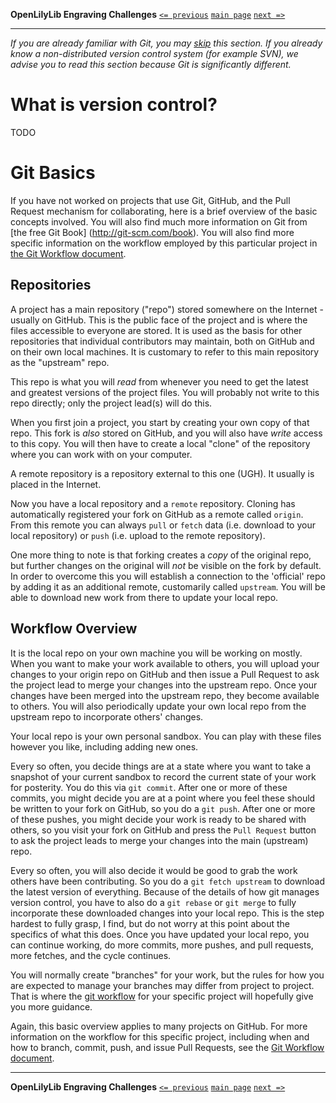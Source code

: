 **OpenLilyLib Engraving Challenges**
[`<= previous`](1-goals-and-rules.md)
[`main page`](http://github.com/engraving-challenges/main/)
[`next =>`](3-setup.md)

-------------------------------------------

_If you are already familiar with Git, you may [skip](3-setup.md) this section.  If you already know a non-distributed version control system (for example SVN), we advise you to read this section because Git is significantly different._

# What is version control?

TODO

# Git Basics

If you have not worked on projects that use Git, GitHub, and the Pull Request mechanism for collaborating, here is a brief overview of the basic concepts involved.  You will also find much more information on Git from [the free Git Book] (http://git-scm.com/book).  You will also find more specific information on the workflow employed by this particular project in [the Git Workflow document](git-workflow.md).

## Repositories

A project has a main repository ("repo") stored somewhere on the Internet - usually on GitHub.  This is the public face of the project and is where the files accessible to everyone are stored.  It is used as the basis for other repositories that individual contributors may maintain, both on GitHub and on their own local machines.  It is customary to refer to this main repository as the "upstream" repo.

This repo is what you will *read* from whenever you need to get the latest and greatest versions of the project files.  You will probably not write to this repo directly; only the project lead(s) will do this.

When you first join a project, you start by creating your own copy of that repo.  This fork is *also* stored on GitHub, and you will also have *write* access to this copy.
You will then have to create a local "clone" of the repository where you can work with on your computer.

A remote repository is a repository external to this one (UGH).  It usually is placed in the Internet.

Now you have a local repository and a `remote` repository. Cloning has automatically registered your fork on GitHub as a remote called `origin`. From this remote you can always `pull` or `fetch` data (i.e. download to your local repository) or `push` (i.e. upload to the remote repository).

One more thing to note is that forking creates a *copy* of the original repo, but further changes on the original will *not* be visible on the fork by default.  In order to overcome this you will establish a connection to the 'official' repo by adding it as an additional remote, customarily called `upstream`. You will be able to download new work from there to update your local repo.

## Workflow Overview

It is the local repo on your own machine you will be working on mostly.  When you want to make your work available to others, you will upload your changes to your origin repo on GitHub and then issue a Pull Request to ask the project lead to merge your changes into the upstream repo.  Once your changes have been merged into the upstream repo, they become available to others.  You will also periodically update your own local repo from the upstream repo to incorporate others' changes.

Your local repo is your own personal sandbox.  You can play with these files however you like, including adding new ones.  

Every so often, you decide things are at a state where you want to take a snapshot of your current sandbox to record the current state of your work for posterity.  You do this via `git commit`.  After one or more of these commits, you might decide you are at a point where you feel these should be written to your fork on GitHub, so you do a `git push`.  After one or more of these pushes, you might decide your work is ready to be shared with others, so you visit your fork on GitHub and press the `Pull Request` button to ask the project leads to merge your changes into the main (upstream) repo.

Every so often, you will also decide it would be good to grab the work others have been contributing.  So you do a `git fetch upstream` to download the latest version of everything.  Because of the details of how git manages version control, you have to also do a `git rebase` or `git merge` to fully incorporate these downloaded changes into your local repo.  This is the step hardest to fully grasp, I find, but do not worry at this point about the specifics of what this does.  Once you have updated your local repo, you can continue working, do more commits, more pushes, and pull requests, more fetches, and the cycle continues.

You will normally create "branches" for your work, but the rules for how you are expected to manage your branches may differ from project to project.  That is where the [git workflow](git-workflow.md) for your specific project will hopefully give you more guidance.

Again, this basic overview applies to many projects on GitHub.  For more information on the workflow for this specific project, including when and how to branch, commit, push, and issue Pull Requests, see the [Git Workflow document](git-workflow.md).


-------------------------------------------
**OpenLilyLib Engraving Challenges**
[`<= previous`](1-goals-and-rules.md)
[`main page`](http://github.com/engraving-challenges/main/)
[`next =>`](3-setup.md)
